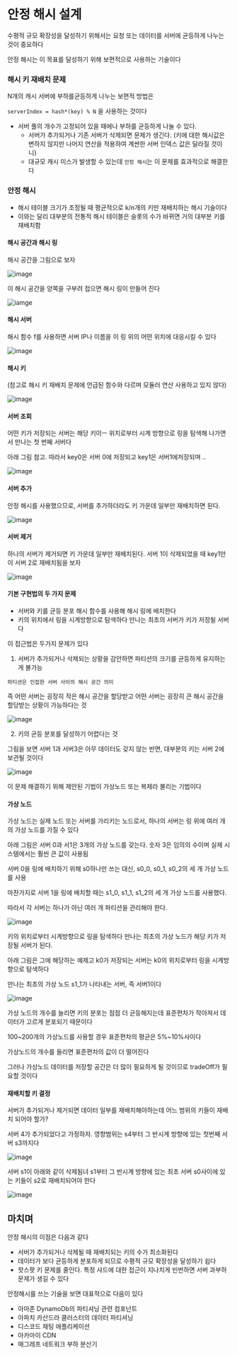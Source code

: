 # 안정 해시 설계

수평적 규모 확장성을 달성하기 위해서는 요청 또는 데이터를 서버에 균등하게 나누는 것이 중요하다

안정 해시는 이 목표를 달성하기 위해 보편적으로 사용하는 기술이다

### 해시 키 재배치 문제

N개의 캐시 서버에 부하를균등하게 나누는 보편적 방법은 

`serverIndex = hash*(key) % N` 을 사용하는 것이다


- 서버 풀의 개수가 고정되어 있을 때에나 부하를 균등하게 나눌 수 있다.
  - 서버가 추가되거나 기존 서버가 삭제되면 문제가 생긴다. (키에 대한 해시값은 변하지 않지만 나머지 연산을 적용하여 계싼한 서버 인덱스 값은 달라질 것이니)
  - 대규모 캐시 미스가 발생할 수 있는데 `안정 해시`는 이 문제를 효과적으로 해결한다 

### 안정 해시

- 해시 테이블 크기가 조정될 때 평균적으로 k/n개의 키만 재배치하는 해시 기술이다
- 이와는 달리 대부분의 전통적 해시 테이블은 슬롯의 수가 바뀌면 거의 대부분 키를 재배치함


#### 해시 공간과 해시 링

해시 공간을 그림으로 보자

![image](./image/image0.png)

이 해시 공간을 양쪽을 구부려 접으면 해시 링이 만들어 진다

![iamge](./image/image1.png)

#### 해시 서버

해시 함수 f를 사용하면 서버 IP나 이름을 이 링 위의 어떤 위치에 대응시킬 수 있다

![image](./image/image2.png)

#### 해시 키

(참고로 해시 키 재배치 문제에 언급된 함수와 다르며 모듈러 연산 사용하고 있지 않다)

![image](./image/image3.png)

#### 서버 조회

어떤 키가 저장되는 서버는 해당 키이ㅡ 위치로부터 시계 방향으로 링을 탐색해 나가면서 만나는 첫 번째 서버다

아래 그림 참고. 따라서 key0은 서버 0에 저장되고 key1은 서버1에저장되며 .. 

![image](./image/image4.png)

#### 서버 추가

안정 해시를 사용했으므로, 서버를 추가하더라도 키 가운데 일부만 재배치하면 된다.


![image](./image/image5.png)

#### 서버 제거

하나의 서버가 제거되면 키 가운데 일부만 재배치된다. 서버 1이 삭제되었을 때 key1만이  서버 2로 재배치됨을 보자

![image](./image/image6.png)

#### 기본 구현법의 두 가지 문제

- 서버와 키를 균등 분포 해시 함수를 사용해 해시 링에 배치한다
- 키의 위치에서 링을 시계방향으로 탐색하다 만나는 최초의 서버가 키가 저장될 서버다

이 접근법은 두가지 문제가 있다

1. 서버가 추가되거나 삭제되는 상황을 감안하면 파티션의 크기를 균등하게 유지하는게 
불가능

`파티션은 인접한 서버 사이의 해시 공간 의미`

즉 어떤 서버는 굉장히 작은 해시 공간을 할당받고 어떤 서버는 굉장히 큰 해시 공간을 할당받는 상황이 가능하다는 것

![image](./image/image7.png)

2. 키의 균등 분포를 달성하기 어렵다는 것

그림을 보면 서버 1과 서버3은 아무 데이터도 갖지 않는 반면, 대부분의 키는 서버 2에 보관될 것이다

![image](./image/image8.png)

이 문제 해결하기 위해 제안된 기법이 가상노드 또는 복제라 불리는 기법이다


#### 가상 노드

 가상 노드는 실제 노드 또는 서버를 가리키는 노드로서, 하나의 서버는 링 위에 여러 개의 가상 노드를 가질 수 있다

아래 그림은 서버 0과 서1은 3개의 가상 노드를 갖는다. 숫자 3은 임의의 수이며 실제 시스템에서는 훨씬 큰 값이 사용됨

서버 0을 링에 배치하기 위해 s0하나만 쓰는 대신, s0_0, s0_1, s0_2의 세 개 가상 노드를 사용

마찬가지로 서버 1을 링에 배치할 때는 s1_0, s1_1, s1_2의 세 개 가상 노드를 사용했다.

따라서 각 서버는 하나가 아닌 여러 개 파티션을 관리해야 한다.

![image](./image/image9.png)

키의 위치로부터 시계방향으로 링을 탐색하다 만나는 최초의 가상 노드가 해당 키가 저장될 서버가 된다.

아래 그림은 그에 해당하는 예제고 k0가 저장되는 서버는 k0의 위치로부터 링을 시계방향으로 탐색하다

만나는 최초의 가상 노드 s1_1가 나타내는 서버, 즉 서버1이다

![image](./image/image10.png)

가상 노드의 개수를 늘리면 키의 분포는 점점 더 균등해지는데 표준편차가 작아져서 데이터가 고르게 분포되기 때문이다

100~200개의 가상노드를 사용할 경우 표준편차의 평균은 5%~10%사이다

가상노드의 개수를 들리면 표준편차의 값이 더 떨어진다

그러나 가상노드 데이터를 저장할 공간은 더 많이 필요하게 될 것이므로 tradeOff가 필요할 것이다


#### 재배치할 키 결정

서버가 추가되거나 제거되면 데이터 일부를 재배치해야하는데 어느 범위의 키들이 재배치 되어야 할가?

서버 4가 추가되었다고 가정하자. 영향범위는 s4부터 그 반시계 방향에 있는 첫번째 서버 s3까지다

![image](./image/image11.png)


서버 s1이 아래와 같이 삭제됨녀 s1부터 그 반시계 방향에 있는 최초 서버 s0사이에 있는 키들이 s2로 재배치되어야 한다

![image](./image/image12.png)

## 마치며

안정 해시의 이점은 다음과 같다

- 서버가 추가되거나 삭제될 때 재배치되는 키의 수가 최소화된다
- 데이터가 보다 균등하게 분포하게 되므로 수평적 규모 확장성을 달성하기 쉽다
- 핫스팟 키 문제를 줄인다. 특정 샤드에 대한 접근이 지나치게 빈번하면 서버 과부하 문제가 생길 수 있다

안정해시를 쓰는 기술을 보면 대표적으로 다음이 있다
- 아마존 DynamoDb의 파티셔닝 관련 컴포넌트
- 아파치 카산드라 클러스터의 데이터 파티셔닝
- 디스코드 채팅 애플리케이션
- 아카마이 CDN
- 매그레프 네트워크 부하 분산기

